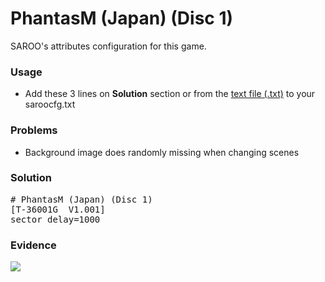 # PhantasM (Japan) (Disc 1)

SAROO's attributes configuration for this game.

### Usage

- Add these 3 lines on **Solution** section or from the [text file (.txt)](./config.txt) to your saroocfg.txt

### Problems

- Background image does randomly missing when changing scenes

### Solution

<pre># PhantasM (Japan) (Disc 1)
[T-36001G  V1.001]
sector_delay=1000</pre>

### Evidence

[![](https://img.youtube.com/vi/xFDxnVMOhT8/0.jpg)](https://youtu.be/xFDxnVMOhT8)
